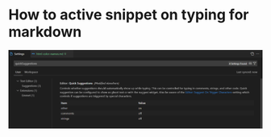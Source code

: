 # How to active snippet on typing for markdown

![Active snippet for markdown](images/activate-snippet-on-typing-for-markdown.gif)